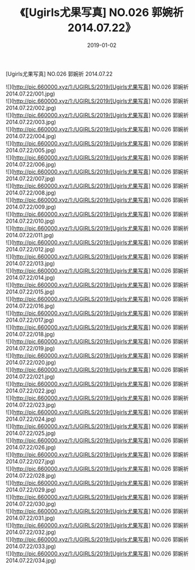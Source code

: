 ﻿---
layout: post
title:  《[Ugirls尤果写真] NO.026 郭婉祈 2014.07.22》
date:   2019-01-02
img: http://pic.660000.xyz/1:/UGIRLS/2019/[Ugirls尤果写真] NO.026 郭婉祈 2014.07.22/000.jpg
categories: [美女, 清纯, 唯美]
---

[Ugirls尤果写真] NO.026 郭婉祈 2014.07.22

 ![](http://pic.660000.xyz/1:/UGIRLS/2019/[Ugirls尤果写真] NO.026 郭婉祈 2014.07.22/001.jpg) <br>![](http://pic.660000.xyz/1:/UGIRLS/2019/[Ugirls尤果写真] NO.026 郭婉祈 2014.07.22/002.jpg) <br>![](http://pic.660000.xyz/1:/UGIRLS/2019/[Ugirls尤果写真] NO.026 郭婉祈 2014.07.22/003.jpg) <br>![](http://pic.660000.xyz/1:/UGIRLS/2019/[Ugirls尤果写真] NO.026 郭婉祈 2014.07.22/004.jpg) <br>![](http://pic.660000.xyz/1:/UGIRLS/2019/[Ugirls尤果写真] NO.026 郭婉祈 2014.07.22/005.jpg) <br>![](http://pic.660000.xyz/1:/UGIRLS/2019/[Ugirls尤果写真] NO.026 郭婉祈 2014.07.22/006.jpg) <br>![](http://pic.660000.xyz/1:/UGIRLS/2019/[Ugirls尤果写真] NO.026 郭婉祈 2014.07.22/007.jpg) <br>![](http://pic.660000.xyz/1:/UGIRLS/2019/[Ugirls尤果写真] NO.026 郭婉祈 2014.07.22/008.jpg) <br>![](http://pic.660000.xyz/1:/UGIRLS/2019/[Ugirls尤果写真] NO.026 郭婉祈 2014.07.22/009.jpg) <br>![](http://pic.660000.xyz/1:/UGIRLS/2019/[Ugirls尤果写真] NO.026 郭婉祈 2014.07.22/010.jpg) <br>![](http://pic.660000.xyz/1:/UGIRLS/2019/[Ugirls尤果写真] NO.026 郭婉祈 2014.07.22/011.jpg) <br>![](http://pic.660000.xyz/1:/UGIRLS/2019/[Ugirls尤果写真] NO.026 郭婉祈 2014.07.22/012.jpg) <br>![](http://pic.660000.xyz/1:/UGIRLS/2019/[Ugirls尤果写真] NO.026 郭婉祈 2014.07.22/013.jpg) <br>![](http://pic.660000.xyz/1:/UGIRLS/2019/[Ugirls尤果写真] NO.026 郭婉祈 2014.07.22/014.jpg) <br>![](http://pic.660000.xyz/1:/UGIRLS/2019/[Ugirls尤果写真] NO.026 郭婉祈 2014.07.22/015.jpg) <br>![](http://pic.660000.xyz/1:/UGIRLS/2019/[Ugirls尤果写真] NO.026 郭婉祈 2014.07.22/016.jpg) <br>![](http://pic.660000.xyz/1:/UGIRLS/2019/[Ugirls尤果写真] NO.026 郭婉祈 2014.07.22/017.jpg) <br>![](http://pic.660000.xyz/1:/UGIRLS/2019/[Ugirls尤果写真] NO.026 郭婉祈 2014.07.22/018.jpg) <br>![](http://pic.660000.xyz/1:/UGIRLS/2019/[Ugirls尤果写真] NO.026 郭婉祈 2014.07.22/019.jpg) <br>![](http://pic.660000.xyz/1:/UGIRLS/2019/[Ugirls尤果写真] NO.026 郭婉祈 2014.07.22/020.jpg) <br>![](http://pic.660000.xyz/1:/UGIRLS/2019/[Ugirls尤果写真] NO.026 郭婉祈 2014.07.22/021.jpg) <br>![](http://pic.660000.xyz/1:/UGIRLS/2019/[Ugirls尤果写真] NO.026 郭婉祈 2014.07.22/022.jpg) <br>![](http://pic.660000.xyz/1:/UGIRLS/2019/[Ugirls尤果写真] NO.026 郭婉祈 2014.07.22/023.jpg) <br>![](http://pic.660000.xyz/1:/UGIRLS/2019/[Ugirls尤果写真] NO.026 郭婉祈 2014.07.22/024.jpg) <br>![](http://pic.660000.xyz/1:/UGIRLS/2019/[Ugirls尤果写真] NO.026 郭婉祈 2014.07.22/025.jpg) <br>![](http://pic.660000.xyz/1:/UGIRLS/2019/[Ugirls尤果写真] NO.026 郭婉祈 2014.07.22/026.jpg) <br>![](http://pic.660000.xyz/1:/UGIRLS/2019/[Ugirls尤果写真] NO.026 郭婉祈 2014.07.22/027.jpg) <br>![](http://pic.660000.xyz/1:/UGIRLS/2019/[Ugirls尤果写真] NO.026 郭婉祈 2014.07.22/028.jpg) <br>![](http://pic.660000.xyz/1:/UGIRLS/2019/[Ugirls尤果写真] NO.026 郭婉祈 2014.07.22/029.jpg) <br>![](http://pic.660000.xyz/1:/UGIRLS/2019/[Ugirls尤果写真] NO.026 郭婉祈 2014.07.22/030.jpg) <br>![](http://pic.660000.xyz/1:/UGIRLS/2019/[Ugirls尤果写真] NO.026 郭婉祈 2014.07.22/031.jpg) <br>![](http://pic.660000.xyz/1:/UGIRLS/2019/[Ugirls尤果写真] NO.026 郭婉祈 2014.07.22/032.jpg) <br>![](http://pic.660000.xyz/1:/UGIRLS/2019/[Ugirls尤果写真] NO.026 郭婉祈 2014.07.22/033.jpg) <br>![](http://pic.660000.xyz/1:/UGIRLS/2019/[Ugirls尤果写真] NO.026 郭婉祈 2014.07.22/034.jpg) <br>